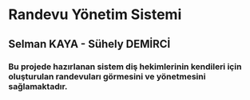 # Randevu Yönetim Sistemi #
## Selman KAYA - Sühely DEMİRCİ ##
### Bu projede hazırlanan sistem diş hekimlerinin kendileri için oluşturulan randevuları görmesini ve yönetmesini sağlamaktadır.  ###
